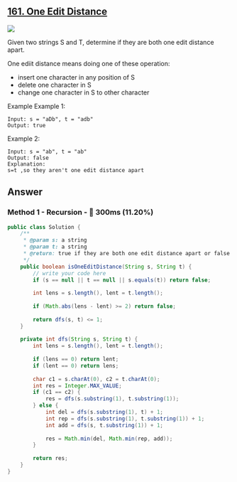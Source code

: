 ## [161. One Edit Distance]()

![](https://github.com/weltond/DataStructure/blob/master/medium.PNG)

Given two strings S and T, determine if they are both one edit distance apart.

One ediit distance means doing one of these operation:

- insert one character in any position of S
- delete one character in S
- change one character in S to other character

Example
Example 1:

```
Input: s = "aDb", t = "adb" 
Output: true
```

Example 2:

```
Input: s = "ab", t = "ab" 
Output: false
Explanation:
s=t ,so they aren't one edit distance apart
```

## Answer
### Method 1 - Recursion - :turtle: 300ms (11.20%)

```java
public class Solution {
    /**
     * @param s: a string
     * @param t: a string
     * @return: true if they are both one edit distance apart or false
     */
    public boolean isOneEditDistance(String s, String t) {
        // write your code here
        if (s == null || t == null || s.equals(t)) return false;
        
        int lens = s.length(), lent = t.length();
        
        if (Math.abs(lens - lent) >= 2) return false;
        
        return dfs(s, t) <= 1;
    }
    
    private int dfs(String s, String t) {
        int lens = s.length(), lent = t.length();
        
        if (lens == 0) return lent;
        if (lent == 0) return lens;
        
        char c1 = s.charAt(0), c2 = t.charAt(0);
        int res = Integer.MAX_VALUE;
        if (c1 == c2) {
            res = dfs(s.substring(1), t.substring(1));
        } else {
            int del = dfs(s.substring(1), t) + 1;
            int rep = dfs(s.substring(1), t.substring(1)) + 1;
            int add = dfs(s, t.substring(1)) + 1;
            
            res = Math.min(del, Math.min(rep, add));
        }
        
        return res;
    }
}
```
